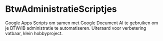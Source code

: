 # BtwAdministratieScriptjes
Google Apps Scripts om samen met Google Document AI te gebruiken om je BTW/IB administratie te automatiseren. Uiteraard voor verbetering vatbaar, klein hobbyproject.
